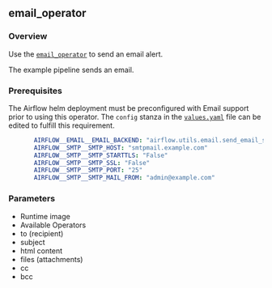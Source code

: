 ## email_operator

### Overview

Use the [`email_operator`](https://airflow.apache.org/docs/apache-airflow/1.10.12/_api/airflow/operators/email_operator/index.html) to send an email alert.

The example pipeline sends an email.

### Prerequisites

The Airflow helm deployment must be preconfigured with Email support prior to using this operator. The `config` stanza
in the [`values.yaml`](https://github.com/helm/charts/blob/master/stable/airflow/values.yaml) file can be edited to fulfill this requirement.

```yaml
       AIRFLOW__EMAIL__EMAIL_BACKEND: "airflow.utils.email.send_email_smtp"
       AIRFLOW__SMTP__SMTP_HOST: "smtpmail.example.com"
       AIRFLOW__SMTP__SMTP_STARTTLS: "False"
       AIRFLOW__SMTP__SMTP_SSL: "False"
       AIRFLOW__SMTP__SMTP_PORT: "25"
       AIRFLOW__SMTP__SMTP_MAIL_FROM: "admin@example.com"
```

### Parameters
- Runtime image
- Available Operators
- to (recipient)
- subject
- html content
- files (attachments)
- cc
- bcc
